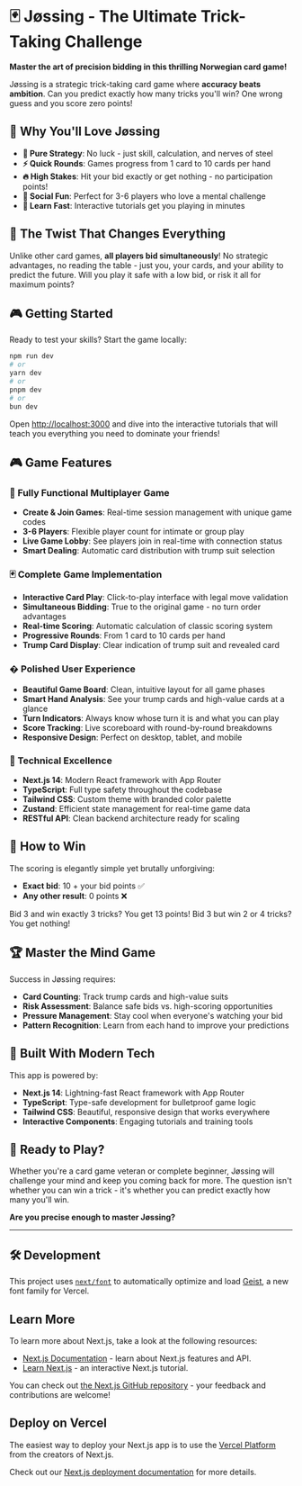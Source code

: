 # 🃏 Jøssing - The Ultimate Trick-Taking Challenge

**Master the art of precision bidding in this thrilling Norwegian card game!**

Jøssing is a strategic trick-taking card game where **accuracy beats ambition**. Can you predict exactly how many tricks you'll win? One wrong guess and you score zero points!

## 🎯 Why You'll Love Jøssing

- **🧠 Pure Strategy**: No luck - just skill, calculation, and nerves of steel
- **⚡ Quick Rounds**: Games progress from 1 card to 10 cards per hand
- **🔥 High Stakes**: Hit your bid exactly or get nothing - no participation points!
- **🤝 Social Fun**: Perfect for 3-6 players who love a mental challenge
- **📱 Learn Fast**: Interactive tutorials get you playing in minutes

## 🚀 The Twist That Changes Everything

Unlike other card games, **all players bid simultaneously**! No strategic advantages, no reading the table - just you, your cards, and your ability to predict the future. Will you play it safe with a low bid, or risk it all for maximum points?

## 🎮 Getting Started

Ready to test your skills? Start the game locally:

```bash
npm run dev
# or
yarn dev
# or
pnpm dev
# or
bun dev
```

Open [http://localhost:3000](http://localhost:3000) and dive into the interactive tutorials that will teach you everything you need to dominate your friends!

## 🎮 Game Features

### 🎯 Fully Functional Multiplayer Game
- **Create & Join Games**: Real-time session management with unique game codes
- **3-6 Players**: Flexible player count for intimate or group play
- **Live Game Lobby**: See players join in real-time with connection status
- **Smart Dealing**: Automatic card distribution with trump suit selection

### 🃏 Complete Game Implementation
- **Interactive Card Play**: Click-to-play interface with legal move validation
- **Simultaneous Bidding**: True to the original game - no turn order advantages
- **Real-time Scoring**: Automatic calculation of classic scoring system
- **Progressive Rounds**: From 1 card to 10 cards per hand
- **Trump Card Display**: Clear indication of trump suit and revealed card

### � Polished User Experience
- **Beautiful Game Board**: Clean, intuitive layout for all game phases
- **Smart Hand Analysis**: See your trump cards and high-value cards at a glance
- **Turn Indicators**: Always know whose turn it is and what you can play
- **Score Tracking**: Live scoreboard with round-by-round breakdowns
- **Responsive Design**: Perfect on desktop, tablet, and mobile

### 🔧 Technical Excellence
- **Next.js 14**: Modern React framework with App Router
- **TypeScript**: Full type safety throughout the codebase
- **Tailwind CSS**: Custom theme with branded color palette
- **Zustand**: Efficient state management for real-time game data
- **RESTful API**: Clean backend architecture ready for scaling

## 🎯 How to Win

The scoring is elegantly simple yet brutally unforgiving:

- **Exact bid**: 10 + your bid points ✅
- **Any other result**: 0 points ❌

Bid 3 and win exactly 3 tricks? You get 13 points!
Bid 3 but win 2 or 4 tricks? You get nothing!

## 🏆 Master the Mind Game

Success in Jøssing requires:

- **Card Counting**: Track trump cards and high-value suits
- **Risk Assessment**: Balance safe bids vs. high-scoring opportunities
- **Pressure Management**: Stay cool when everyone's watching your bid
- **Pattern Recognition**: Learn from each hand to improve your predictions

## 🔧 Built With Modern Tech

This app is powered by:

- **Next.js 14**: Lightning-fast React framework with App Router
- **TypeScript**: Type-safe development for bulletproof game logic
- **Tailwind CSS**: Beautiful, responsive design that works everywhere
- **Interactive Components**: Engaging tutorials and training tools

## 🎲 Ready to Play?

Whether you're a card game veteran or complete beginner, Jøssing will challenge your mind and keep you coming back for more. The question isn't whether you can win a trick - it's whether you can predict exactly how many you'll win.

**Are you precise enough to master Jøssing?**

---

## 🛠️ Development

This project uses [`next/font`](https://nextjs.org/docs/app/building-your-application/optimizing/fonts) to automatically optimize and load [Geist](https://vercel.com/font), a new font family for Vercel.

## Learn More

To learn more about Next.js, take a look at the following resources:

- [Next.js Documentation](https://nextjs.org/docs) - learn about Next.js features and API.
- [Learn Next.js](https://nextjs.org/learn) - an interactive Next.js tutorial.

You can check out [the Next.js GitHub repository](https://github.com/vercel/next.js) - your feedback and contributions are welcome!

## Deploy on Vercel

The easiest way to deploy your Next.js app is to use the [Vercel Platform](https://vercel.com/new?utm_medium=default-template&filter=next.js&utm_source=create-next-app&utm_campaign=create-next-app-readme) from the creators of Next.js.

Check out our [Next.js deployment documentation](https://nextjs.org/docs/app/building-your-application/deploying) for more details.

